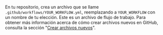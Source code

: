 En tu repositorio, crea un archivo que se llame `.github/workflows/YOUR_WORKFLOW.yml`, reemplazando a `YOUR_WORKFLOW` con un nombre de tu elección. Este es un archivo de flujo de trabajo. Para obtener más información acerca de cómo crear archivos nuevos en GitHub, consulta la sección "[Crear archivos nuevos](/github/managing-files-in-a-repository/creating-new-files)".
